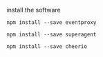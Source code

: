 install the software

	npm install --save eventproxy

	npm install --save superagent

	npm install --save cheerio


